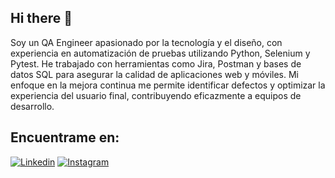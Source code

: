 ## Hi there 👋

Soy un QA Engineer apasionado por la tecnología y el diseño, con experiencia en automatización de pruebas utilizando Python, Selenium y Pytest. He trabajado con herramientas como Jira, Postman y bases de datos SQL para asegurar la calidad de aplicaciones web y móviles. Mi enfoque en la mejora continua me permite identificar defectos y optimizar la experiencia del usuario final, contribuyendo eficazmente a equipos de desarrollo.

## Encuentrame en:
[![Linkedin](https://img.shields.io/badge/LinkedIn-0077B5?style=for-the-badge&logo=linkedin&logoColor=white)](https://www.linkedin.com/in/alejandro-reyes-software-qa-engineer/)
[![Instagram](https://img.shields.io/badge/Instagram-E4405F?style=for-the-badge&logo=instagram&logoColor=white)](www.instagram.com)




<!--
**Alejandrrooo/Alejandrrooo** is a ✨ _special_ ✨ repository because its `README.md` (this file) appears on your GitHub profile.


Here are some ideas to get you started:

- 🔭 I’m currently working on ...
- 🌱 I’m currently learning ...
- 👯 I’m looking to collaborate on ...
- 🤔 I’m looking for help with ...
- 💬 Ask me about ...
- 📫 How to reach me: ...
- 😄 Pronouns: ...
- ⚡ Fun fact: ...
-->
